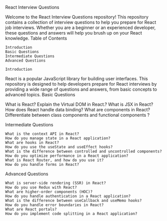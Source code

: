 React Interview Questions

Welcome to the React Interview Questions repository! This repository contains a collection of interview questions to help you prepare for React job interviews. Whether you are a beginner or an experienced developer, these questions and answers will help you brush up on your React knowledge.
Table of Contents

    Introduction
    Basic Questions
    Intermediate Questions
    Advanced Questions

    Introduction

React is a popular JavaScript library for building user interfaces. This repository is designed to help developers prepare for React interviews by providing a wide range of questions and answers, from basic concepts to advanced topics.
Basic Questions

What is React?
Explain the Virtual DOM in React.?
 What is JSX in React?
 How does React handle data binding?
 What are components in React?
 Differentiate between class components and functional components ?




Intermediate Questions

    What is the context API in React?
    How do you manage state in a React application?
    What are hooks in React?
    How do you use the useState and useEffect hooks?
    What is the difference between controlled and uncontrolled components?
    How do you optimize performance in a React application?
    What is React Router, and how do you use it?
    How do you handle forms in React?

Advanced Questions

    What is server-side rendering (SSR) in React?
    How do you use Redux with React?
    What are higher-order components (HOC)?
    How do you handle authentication in a React application?
    What is the difference between useCallback and useMemo hooks?
    How do you handle error boundaries in React?
    What are React portals?
    How do you implement code splitting in a React application?
